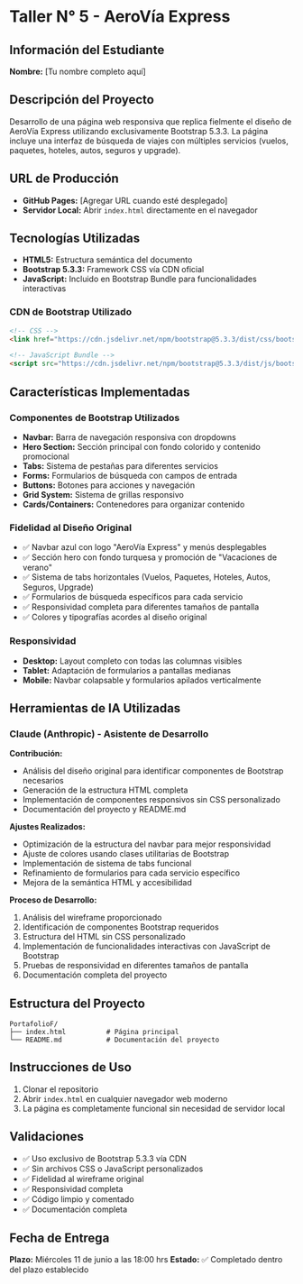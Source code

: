 # Taller N° 5 - AeroVía Express

## Información del Estudiante
**Nombre:** [Tu nombre completo aquí]

## Descripción del Proyecto
Desarrollo de una página web responsiva que replica fielmente el diseño de AeroVía Express utilizando exclusivamente Bootstrap 5.3.3. La página incluye una interfaz de búsqueda de viajes con múltiples servicios (vuelos, paquetes, hoteles, autos, seguros y upgrade).

## URL de Producción
- **GitHub Pages:** [Agregar URL cuando esté desplegado]
- **Servidor Local:** Abrir `index.html` directamente en el navegador

## Tecnologías Utilizadas
- **HTML5:** Estructura semántica del documento
- **Bootstrap 5.3.3:** Framework CSS vía CDN oficial
- **JavaScript:** Incluido en Bootstrap Bundle para funcionalidades interactivas

### CDN de Bootstrap Utilizado
```html
<!-- CSS -->
<link href="https://cdn.jsdelivr.net/npm/bootstrap@5.3.3/dist/css/bootstrap.min.css" rel="stylesheet" integrity="sha384-QWTKZyjpPEjISv5WaRU9OFeRpok6YctnYmDr5pNlyT2bRjXh0JMhjY6hW+ALEwIH" crossorigin="anonymous">

<!-- JavaScript Bundle -->
<script src="https://cdn.jsdelivr.net/npm/bootstrap@5.3.3/dist/js/bootstrap.bundle.min.js" integrity="sha384-YvpcrYf0tY3lHB60NNkmXc5s9fDVZLESaAA55NDzOxhy9GkcIdslK1eN7N6jIeHz" crossorigin="anonymous"></script>
```

## Características Implementadas

### Componentes de Bootstrap Utilizados
- **Navbar:** Barra de navegación responsiva con dropdowns
- **Hero Section:** Sección principal con fondo colorido y contenido promocional
- **Tabs:** Sistema de pestañas para diferentes servicios
- **Forms:** Formularios de búsqueda con campos de entrada
- **Buttons:** Botones para acciones y navegación
- **Grid System:** Sistema de grillas responsivo
- **Cards/Containers:** Contenedores para organizar contenido

### Fidelidad al Diseño Original
- ✅ Navbar azul con logo "AeroVía Express" y menús desplegables
- ✅ Sección hero con fondo turquesa y promoción de "Vacaciones de verano"
- ✅ Sistema de tabs horizontales (Vuelos, Paquetes, Hoteles, Autos, Seguros, Upgrade)
- ✅ Formularios de búsqueda específicos para cada servicio
- ✅ Responsividad completa para diferentes tamaños de pantalla
- ✅ Colores y tipografías acordes al diseño original

### Responsividad
- **Desktop:** Layout completo con todas las columnas visibles
- **Tablet:** Adaptación de formularios a pantallas medianas
- **Mobile:** Navbar colapsable y formularios apilados verticalmente

## Herramientas de IA Utilizadas

### Claude (Anthropic) - Asistente de Desarrollo
**Contribución:**
- Análisis del diseño original para identificar componentes de Bootstrap necesarios
- Generación de la estructura HTML completa
- Implementación de componentes responsivos sin CSS personalizado
- Documentación del proyecto y README.md

**Ajustes Realizados:**
- Optimización de la estructura del navbar para mejor responsividad
- Ajuste de colores usando clases utilitarias de Bootstrap
- Implementación de sistema de tabs funcional
- Refinamiento de formularios para cada servicio específico
- Mejora de la semántica HTML y accesibilidad

**Proceso de Desarrollo:**
1. Análisis del wireframe proporcionado
2. Identificación de componentes Bootstrap requeridos
3. Estructura del HTML sin CSS personalizado
4. Implementación de funcionalidades interactivas con JavaScript de Bootstrap
5. Pruebas de responsividad en diferentes tamaños de pantalla
6. Documentación completa del proyecto

## Estructura del Proyecto
```
PortafolioF/
├── index.html          # Página principal
└── README.md           # Documentación del proyecto
```

## Instrucciones de Uso
1. Clonar el repositorio
2. Abrir `index.html` en cualquier navegador web moderno
3. La página es completamente funcional sin necesidad de servidor local

## Validaciones
- ✅ Uso exclusivo de Bootstrap 5.3.3 vía CDN
- ✅ Sin archivos CSS o JavaScript personalizados
- ✅ Fidelidad al wireframe original
- ✅ Responsividad completa
- ✅ Código limpio y comentado
- ✅ Documentación completa

## Fecha de Entrega
**Plazo:** Miércoles 11 de junio a las 18:00 hrs
**Estado:** ✅ Completado dentro del plazo establecido 